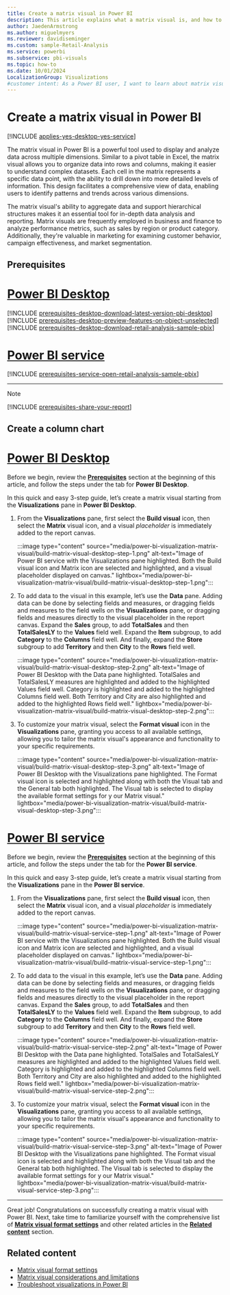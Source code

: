 ```yaml
---
title: Create a matrix visual in Power BI
description: This article explains what a matrix visual is, and how to create a matrix visual in Power BI Desktop and Power BI Service.
author: JaedenArmstrong
ms.author: miguelmyers
ms.reviewer: davidiseminger
ms.custom: sample-Retail-Analysis
ms.service: powerbi
ms.subservice: pbi-visuals
ms.topic: how-to
ms.date: 10/01/2024
LocalizationGroup: Visualizations
#customer intent: As a Power BI user, I want to learn about matrix visuals so that I can effectively and more easily build column chart visuals in Power BI Desktop and Power BI Service.
---
```

# Create a matrix visual in Power BI

[!INCLUDE [applies-yes-desktop-yes-service](../includes/applies-yes-desktop-yes-service.md)]

The matrix visual in Power BI is a powerful tool used to display and analyze data across multiple dimensions. Similar to a pivot table in Excel, the matrix visual allows you to organize data into rows and columns, making it easier to understand complex datasets. Each cell in the matrix represents a specific data point, with the ability to drill down into more detailed levels of information. This design facilitates a comprehensive view of data, enabling users to identify patterns and trends across various dimensions.

The matrix visual's ability to aggregate data and support hierarchical structures makes it an essential tool for in-depth data analysis and reporting. Matrix visuals are frequently employed in business and finance to analyze performance metrics, such as sales by region or product category. Additionally, they're valuable in marketing for examining customer behavior, campaign effectiveness, and market segmentation.

## Prerequisites

# [Power BI Desktop](#tab/powerbi-desktop)

[!INCLUDE [prerequisites-desktop-download-latest-version-pbi-desktop](../includes/core-visuals/prerequisites-desktop-download-latest-version-pbi.md)]
[!INCLUDE [prerequisites-desktop-preview-features-on-object-unselected](../includes/core-visuals/prerequisites-desktop-preview-features-on-object-unselected.md)]
[!INCLUDE [prerequisites-desktop-download-retail-analysis-sample-pbix](../includes/core-visuals/prerequisites-desktop-download-retail-analysis-sample-pbix.md)]

# [Power BI service](#tab/powerbi-service)

[!INCLUDE [prerequisites-service-open-retail-analysis-sample-pbix](../includes/core-visuals/prerequisites-service-open-retail-analysis-sample-pbix.md)]

---
> [!NOTE]
> [!INCLUDE [prerequisites-share-your-report](../includes/core-visuals/prerequisites-share-your-report.md)]

## Create a column chart

# [Power BI Desktop](#tab/powerbi-desktop)

Before we begin, review the **[Prerequisites](#prerequisites)** section at the beginning of this article, and follow the steps under the tab for **Power BI Desktop**.

In this quick and easy 3-step guide, let’s create a matrix visual starting from the **Visualizations** pane in **Power BI Desktop**.

1. From the **Visualizations** pane, first select the **Build visual** icon, then select the **Matrix** visual icon, and a visual *placeholder* is immediately added to the report canvas.

    :::image type="content" source="media/power-bi-visualization-matrix-visual/build-matrix-visual-desktop-step-1.png" alt-text="Image of Power BI service with the Visualizations pane highlighted. Both the Build visual icon and Matrix icon are selected and highlighted, and a visual placeholder displayed on canvas." lightbox="media/power-bi-visualization-matrix-visual/build-matrix-visual-desktop-step-1.png":::

2. To add data to the visual in this example, let’s use the **Data** pane. Adding data can be done by selecting fields and measures, or dragging fields and measures to the field wells on the **Visualizations** pane, or dragging fields and measures directly to the visual placeholder in the report canvas. Expand the **Sales** group, to add **TotalSales** and then **TotalSalesLY** to the **Values** field well. Expand the **Item** subgroup, to add **Category** to the **Columns** field well. And finally, expand the **Store** subgroup to add **Territory** and then **City** to the **Rows** field well.

    :::image type="content" source="media/power-bi-visualization-matrix-visual/build-matrix-visual-desktop-step-2.png" alt-text="Image of Power BI Desktop with the Data pane highlighted. TotalSales and TotalSalesLY measures are highlighted and added to the highlighted Values field well. Category is highlighted and added to the highlighted Columns field well. Both Territory and City are also highlighted and added to the highlighted Rows field well." lightbox="media/power-bi-visualization-matrix-visual/build-matrix-visual-desktop-step-2.png":::

3. To customize your matrix visual, select the **Format visual** icon in the **Visualizations** pane, granting you access to all available settings, allowing you to tailor the matrix visual's appearance and functionality to your specific requirements.

    :::image type="content" source="media/power-bi-visualization-matrix-visual/build-matrix-visual-desktop-step-3.png" alt-text="Image of Power BI Desktop with the Visualizations pane highlighted. The Format visual icon is selected and highlighted along with both the Visual tab and the General tab both highlighted. The Visual tab is selected to display the available format settings for y our Matrix visual." lightbox="media/power-bi-visualization-matrix-visual/build-matrix-visual-desktop-step-3.png":::

# [Power BI service](#tab/powerbi-service)

Before we begin, review the **[Prerequisites](#prerequisites)** section at the beginning of this article, and follow the steps under the tab for the **Power BI service**.

In this quick and easy 3-step guide, let’s create a matrix visual starting from the **Visualizations** pane in the **Power BI service**.

1. From the **Visualizations** pane, first select the **Build visual** icon, then select the **Matrix** visual icon, and a visual *placeholder* is immediately added to the report canvas.

    :::image type="content" source="media/power-bi-visualization-matrix-visual/build-matrix-visual-service-step-1.png" alt-text="Image of Power BI service with the Visualizations pane highlighted. Both the Build visual icon and Matrix icon are selected and highlighted, and a visual placeholder displayed on canvas." lightbox="media/power-bi-visualization-matrix-visual/build-matrix-visual-service-step-1.png":::

2. To add data to the visual in this example, let’s use the **Data** pane. Adding data can be done by selecting fields and measures, or dragging fields and measures to the field wells on the **Visualizations** pane, or dragging fields and measures directly to the visual placeholder in the report canvas. Expand the **Sales** group, to add **TotalSales** and then **TotalSalesLY** to the **Values** field well. Expand the **Item** subgroup, to add **Category** to the **Columns** field well. And finally, expand the **Store** subgroup to add **Territory** and then **City** to the **Rows** field well.

    :::image type="content" source="media/power-bi-visualization-matrix-visual/build-matrix-visual-service-step-2.png" alt-text="Image of Power BI Desktop with the Data pane highlighted. TotalSales and TotalSalesLY measures are highlighted and added to the highlighted Values field well. Category is highlighted and added to the highlighted Columns field well. Both Territory and City are also highlighted and added to the highlighted Rows field well." lightbox="media/power-bi-visualization-matrix-visual/build-matrix-visual-service-step-2.png":::

3. To customize your matrix visual, select the **Format visual** icon in the **Visualizations** pane, granting you access to all available settings, allowing you to tailor the matrix visual's appearance and functionality to your specific requirements.

    :::image type="content" source="media/power-bi-visualization-matrix-visual/build-matrix-visual-service-step-3.png" alt-text="Image of Power BI Desktop with the Visualizations pane highlighted. The Format visual icon is selected and highlighted along with both the Visual tab and the General tab both highlighted. The Visual tab is selected to display the available format settings for y our Matrix visual." lightbox="media/power-bi-visualization-matrix-visual/build-matrix-visual-service-step-3.png":::

---
Great job! Congratulations on successfully creating a matrix visual with Power BI. Next, take time to familiarize yourself with the comprehensive list of **[Matrix visual format settings](power-bi-visualization-matrix-visual-format-settings.md)** and other related articles in the **[Related content](#related-content)** section.

## Related content

- [Matrix visual format settings](power-bi-visualization-matrix-visual-format-settings.md)
- [Matrix visual considerations and limitations](power-bi-visualization-matrix-visual-considerations.md)
- [Troubleshoot visualizations in Power BI](power-bi-visualization-troubleshoot.md)
